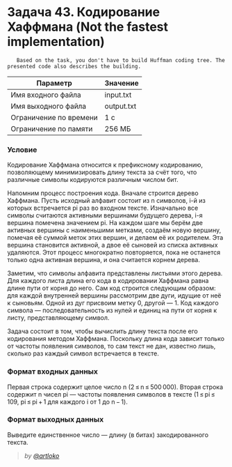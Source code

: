  # Задача 43. Кодирование Хаффмана (Not the fastest implementation)
       Based on the task, you don't have to build Huffman coding tree. The presented code also describes the building.

| Параметр | Значение |
| --- | --- |
|Имя входного файла|input.txt|
|Имя выходного файла|output.txt|
|Ограничение по времени|1 с|
|Ограничение по памяти|256 МБ|

### Условие
 Кодирование Хаффмана относится к префиксному кодированию, позволяющему минимизировать длину текста за счёт того, что различные символы кодируются различным числом бит.

Напомним процесс построения кода. Вначале строится дерево Хаффмана. Пусть исходный алфавит состоит из n символов, i-й из которых встречается pi раз во входном тексте. Изначально все символы считаются активными вершинами будущего дерева, i-я вершина помечена значением pi. На каждом шаге мы берём две активных вершины с наименьшими метками, создаём новую вершину, помечая её суммой меток этих вершин, и делаем её их родителем. Эта вершина становится активной, а двое её сыновей из списка активных удаляются. Этот процесс многократно повторяется, пока не останется только одна активная вершина, и она считается корнем дерева.

Заметим, что символы алфавита представлены листьями этого дерева. Для каждого листа длина его кода в кодировании Хаффмана равна длине пути от корня до него. Сам код строится следующим образом: для каждой внутренней вершины рассмотрим две дуги, идущие от неё к сыновьям. Одной из дуг присвоим метку 0, другой — 1. Код каждого символа — последовательность из нулей и единиц на пути от корня к листу, представляющему символ.

Задача состоит в том, чтобы вычислить длину текста после его кодирования методом Хаффмана. Поскольку длина кода зависит только от частоты появления символов, то сам текст не дан, известно лишь, сколько раз каждый символ встречается в тексте.


### Формат входных данных
 Первая строка содержит целое число n (2 ≤ n ≤ 500 000). Вторая строка содержит n чисел pi — частоты появления символов в тексте (1 ≤ pi ≤ 109, pi ≤ pi + 1 для каждого i от 1 до n − 1).
 
### Формат выходных данных
  Выведите единственное число — длину (в битах) закодированного текста.

> *by [@artloko](https://github.com/artloko)*
